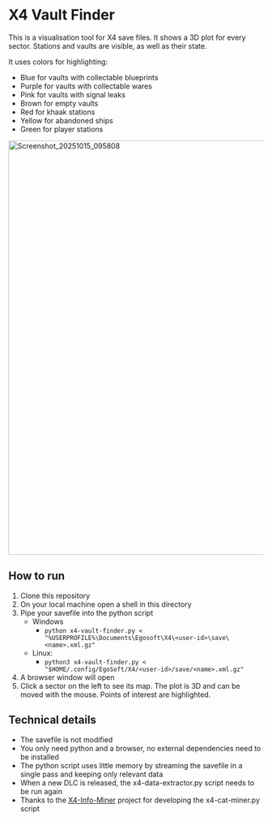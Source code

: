# X4 Vault Finder

This is a visualisation tool for X4 save files. It shows a 3D plot for every sector. Stations and vaults are visible, as well as their state.

It uses colors for highlighting:

* Blue for vaults with collectable blueprints
* Purple for vaults with collectable wares
* Pink for vaults with signal leaks
* Brown for empty vaults
* Red for khaak stations
* Yellow for abandoned ships
* Green for player stations

<img width="939" height="817" alt="Screenshot_20251015_095808" src="https://github.com/user-attachments/assets/13c8fa99-07ff-4cf4-bf7d-f5790c7acf0c" />

## How to run

1. Clone this repository
2. On your local machine open a shell in this directory
3. Pipe your savefile into the python script
    * Windows
        * `python x4-vault-finder.py < "%USERPROFILE%\Documents\Egosoft\X4\<user-id>\save\<name>.xml.gz"`
    * Linux:
        * `python3 x4-vault-finder.py < "$HOME/.config/EgoSoft/X4/<user-id>/save/<name>.xml.gz"`
4. A browser window will open
5. Click a sector on the left to see its map. The plot is 3D and can be moved with the mouse. Points of interest are highlighted.


## Technical details

* The savefile is not modified
* You only need python and a browser, no external dependencies need to be installed
* The python script uses little memory by streaming the savefile in a single pass and keeping only relevant data
* When a new DLC is released, the x4-data-extractor.py script needs to be run again
* Thanks to the [X4-Info-Miner](https://github.com/TuxInvader/X4-Info-Miner) project for developing the x4-cat-miner.py script
